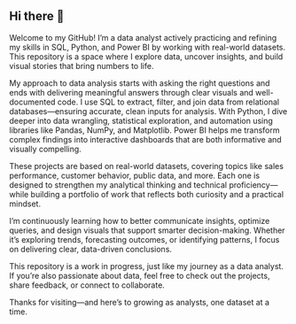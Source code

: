 ## Hi there 👋

Welcome to my GitHub! I’m a data analyst actively practicing and refining my skills in SQL, Python, and Power BI by working with real-world datasets. This repository is a space where I explore data, uncover insights, and build visual stories that bring numbers to life.

My approach to data analysis starts with asking the right questions and ends with delivering meaningful answers through clear visuals and well-documented code. I use SQL to extract, filter, and join data from relational databases—ensuring accurate, clean inputs for analysis. With Python, I dive deeper into data wrangling, statistical exploration, and automation using libraries like Pandas, NumPy, and Matplotlib. Power BI helps me transform complex findings into interactive dashboards that are both informative and visually compelling.

These projects are based on real-world datasets, covering topics like sales performance, customer behavior, public data, and more. Each one is designed to strengthen my analytical thinking and technical proficiency—while building a portfolio of work that reflects both curiosity and a practical mindset.

I’m continuously learning how to better communicate insights, optimize queries, and design visuals that support smarter decision-making. Whether it’s exploring trends, forecasting outcomes, or identifying patterns, I focus on delivering clear, data-driven conclusions.

This repository is a work in progress, just like my journey as a data analyst. If you’re also passionate about data, feel free to check out the projects, share feedback, or connect to collaborate.

Thanks for visiting—and here’s to growing as analysts, one dataset at a time.
